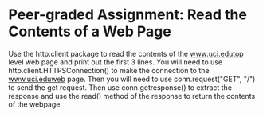 # Peer-graded Assignment: Read the Contents of a Web Page

Use the http.client package to read the contents of the www.uci.edutop level web page and print out the first 3 lines. You will need to use http.client.HTTPSConnection() to make the connection to the www.uci.eduweb page. Then you will need to use conn.request("GET", "/") to send the get request. Then use conn.getresponse() to extract the response and use the read() method of the response to return the contents of the webpage.